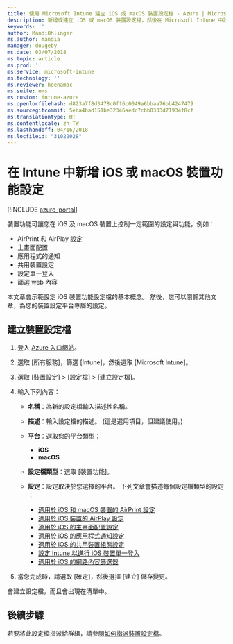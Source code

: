 ```yaml
---
title: 使用 Microsoft Intune 建立 iOS 或 macOS 裝置設定檔 - Azure | Micrososft Docs
description: 新增或建立 iOS 或 macOS 裝置設定檔，然後在 Microsoft Intune 中設定 AirPrint、AirPlay、主畫面配置、應用程式通知、共用裝置、單一登入以及網路內容篩選器的設定。
keywords: ''
author: MandiOhlinger
ms.author: mandia
manager: dougeby
ms.date: 03/07/2018
ms.topic: article
ms.prod: ''
ms.service: microsoft-intune
ms.technology: ''
ms.reviewer: heenamac
ms.suite: ems
ms.custom: intune-azure
ms.openlocfilehash: d823a7f8d3478c0ff6c0049a6bbaa76bb4247479
ms.sourcegitcommit: 5eba4bad151be32346aedc7cbb0333d71934f8cf
ms.translationtype: HT
ms.contentlocale: zh-TW
ms.lasthandoff: 04/16/2018
ms.locfileid: "31022028"
---
```

# <a name="add-ios-or-macos-device-feature-settings-in-intune"></a>在 Intune 中新增 iOS 或 macOS 裝置功能設定

[!INCLUDE [azure_portal](./includes/azure_portal.md)]

裝置功能可讓您在 iOS 及 macOS 裝置上控制一定範圍的設定與功能，例如：

- AirPrint 和 AirPlay 設定
- 主畫面配置
- 應用程式的通知
- 共用裝置設定
- 設定單一登入
- 篩選 web 內容

本文章會示範設定 iOS 裝置功能設定檔的基本概念。 然後，您可以瀏覽其他文章，為您的裝置設定平台專屬的設定。

## <a name="create-a-device-profile"></a>建立裝置設定檔

1. 登入 [Azure 入口網站](https://portal.azure.com)。
2. 選取 [所有服務]，篩選 [Intune]，然後選取 [Microsoft Intune]。
3. 選取 [裝置設定] > [設定檔] > [建立設定檔]。
4. 輸入下列內容：

   - **名稱**：為新的設定檔輸入描述性名稱。
   - **描述**：輸入設定檔的描述。 (這是選用項目，但建議使用。)
   - **平台**：選取您的平台類型：
     - **iOS**
     - **macOS**
   - **設定檔類型**：選取 [裝置功能]。
   - **設定**：設定取決於您選擇的平台。 下列文章會描述每個設定檔類型的設定︰

     - [適用於 iOS 和 macOS 裝置的 AirPrint 設定](air-print-settings-ios-macos.md)
     - [適用於 iOS 裝置的 AirPlay 設定](airplay-settings-ios.md)
     - [適用於 iOS 的主畫面配置設定](home-screen-settings-ios.md)
     - [適用於 iOS 的應用程式通知設定](app-notification-settings-ios.md)
     - [適用於 iOS 的共用裝置組態設定](shared-device-settings-ios.md)
     - [設定 Intune 以進行 iOS 裝置單一登入](sso-ios.md)
     - [適用於 iOS 的網路內容篩選器](web-content-filter-settings-ios.md)

5. 當您完成時，請選取 [確定]，然後選擇 [建立] 儲存變更。

會建立設定檔，而且會出現在清單中。

## <a name="next-step"></a>後續步驟

若要將此設定檔指派給群組，請參閱[如何指派裝置設定檔](device-profile-assign.md)。
